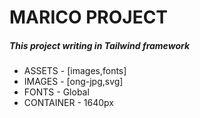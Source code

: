 # MARICO PROJECT

##### This project writing in Tailwind framework

- ASSETS - [images,fonts]
- IMAGES - [ong-jpg,svg]
- FONTS - Global
- CONTAINER - 1640px
